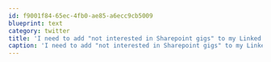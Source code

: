 ```yaml
---
id: f9001f84-65ec-4fb0-ae85-a6ecc9cb5009
blueprint: text
category: twitter
title: 'I need to add "not interested in Sharepoint gigs" to my Linked In profile.'
caption: 'I need to add "not interested in Sharepoint gigs" to my Linked In profile.'
---
```

